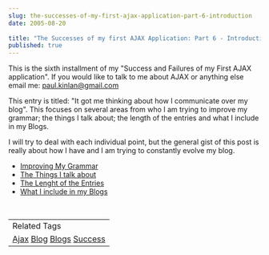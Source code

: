 ```yaml
---
slug: the-successes-of-my-first-ajax-application-part-6-introduction
date: 2005-08-20
 
title: "The Successes of my first AJAX Application: Part 6 - Introduction"
published: true
---
```

This is the sixth installment of my "Success and Failures of my First AJAX application".  If you would like to talk to me about AJAX or anything else email me: <a href="mailto:paul.kinlan@gmail.com">paul.kinlan@gmail.com</a><p />This entry is titled: "It got me thinking about how I communicate over my blog".  This focuses on several areas from who I am trying to improve my grammar; the things I talk about; the length of the entries and what I include in my Blogs.<p />I will try to deal with each individual point, but the general gist of this post is really about how I have and I am trying to constantly evolve my blog.<p /><ul>
<li><a href="http://www.kinlan.co.uk/2005/08/successes-of-my-first-ajax_112453021276275409.html">Improving My Grammar</a></li>
<li><a href="http://www.kinlan.co.uk/2005/08/successes-of-my-first-ajax_112453033298247439.html">The Things I talk about</a></li>
<li><a href="http://www.kinlan.co.uk/2005/08/successes-of-my-first-ajax_112453039454958752.html">The Lenght of the Entries</a></li>
<li><a href="http://www.kinlan.co.uk/2005/08/successes-of-my-first-ajax_112453051414855015.html">What I include in my Blogs</a></li>
</ul><br /><table class="TechnoratiHead TagHeader">
<tr><td>Related Tags</td></tr>
<tr class="Technorati"><td>
<a href="https://paul.kinlan.me/tags/Ajax" class="Tag" rel="tag">Ajax</a> <a href="https://paul.kinlan.me/tags/Blog" class="Tag" rel="tag">Blog</a> <a href="https://paul.kinlan.me/tags/Blogs" class="Tag" rel="tag">Blogs</a> <a href="https://paul.kinlan.me/tags/Success" class="Tag" rel="tag">Success</a>
</td></tr>
</table>

